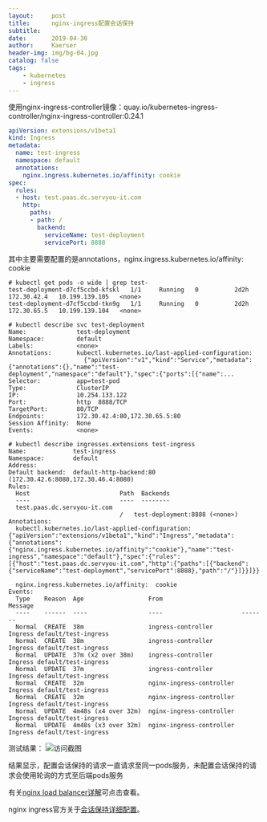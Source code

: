```yaml
---
layout:     post
title:      nginx-ingress配置会话保持
subtitle:   
date:       2019-04-30
author:     Kaerser
header-img: img/bg-04.jpg
catalog: false
tags:
    - kubernetes
	- ingress
---
```


使用nginx-ingress-controller镜像：quay.io/kubernetes-ingress-controller/nginx-ingress-controller:0.24.1

``` yaml
apiVersion: extensions/v1beta1
kind: Ingress
metadata:
  name: test-ingress
  namespace: default
  annotations:
    nginx.ingress.kubernetes.io/affinity: cookie
spec:
  rules:
  - host: test.paas.dc.servyou-it.com
    http:
      paths:
      - path: /
        backend:
          serviceName: test-deployment
          servicePort: 8888
```
其中主要需要配置的是annotations，nginx.ingress.kubernetes.io/affinity: cookie

```shell
# kubectl get pods -o wide | grep test-
test-deployment-d7cf5ccbd-kfskl   1/1     Running   0          2d2h    172.30.42.4   10.199.139.105   <none>
test-deployment-d7cf5ccbd-tkn9g   1/1     Running   0          2d2h    172.30.65.5   10.199.139.104   <none>

# kubectl describe svc test-deployment 
Name:              test-deployment
Namespace:         default
Labels:            <none>
Annotations:       kubectl.kubernetes.io/last-applied-configuration:
                     {"apiVersion":"v1","kind":"Service","metadata":{"annotations":{},"name":"test-deployment","namespace":"default"},"spec":{"ports":[{"name":...
Selector:          app=test-pod
Type:              ClusterIP
IP:                10.254.133.122
Port:              http  8888/TCP
TargetPort:        80/TCP
Endpoints:         172.30.42.4:80,172.30.65.5:80
Session Affinity:  None
Events:            <none>

# kubectl describe ingresses.extensions test-ingress 
Name:             test-ingress
Namespace:        default
Address:          
Default backend:  default-http-backend:80 (172.30.42.6:8080,172.30.46.4:8080)
Rules:
  Host                         Path  Backends
  ----                         ----  --------
  test.paas.dc.servyou-it.com  
                               /   test-deployment:8888 (<none>)
Annotations:
  kubectl.kubernetes.io/last-applied-configuration:  {"apiVersion":"extensions/v1beta1","kind":"Ingress","metadata":{"annotations":{"nginx.ingress.kubernetes.io/affinity":"cookie"},"name":"test-ingress","namespace":"default"},"spec":{"rules":[{"host":"test.paas.dc.servyou-it.com","http":{"paths":[{"backend":{"serviceName":"test-deployment","servicePort":8888},"path":"/"}]}}]}}

  nginx.ingress.kubernetes.io/affinity:  cookie
Events:
  Type    Reason  Age                  From                      Message
  ----    ------  ----                 ----                      -------
  Normal  CREATE  38m                  ingress-controller        Ingress default/test-ingress
  Normal  CREATE  38m                  ingress-controller        Ingress default/test-ingress
  Normal  UPDATE  37m (x2 over 38m)    ingress-controller        Ingress default/test-ingress
  Normal  UPDATE  37m                  ingress-controller        Ingress default/test-ingress
  Normal  CREATE  32m                  nginx-ingress-controller  Ingress default/test-ingress
  Normal  CREATE  32m                  nginx-ingress-controller  Ingress default/test-ingress
  Normal  UPDATE  4m48s (x4 over 32m)  nginx-ingress-controller  Ingress default/test-ingress
  Normal  UPDATE  4m48s (x3 over 32m)  nginx-ingress-controller  Ingress default/test-ingress
```


测试结果：
![访问截图](https://kaerser.github.io/img/screenshot/2019-04-30-nginx-ingress-01.png)


结果显示，配置会话保持的请求一直请求至同一pods服务，未配置会话保持的请求会使用轮询的方式至后端pods服务

有关[nginx load balancer详解](http://nginx.org/en/docs/http/load_balancing.html)可点击查看。

nginx ingress官方关于[会话保持详细配置](https://kubernetes.github.io/ingress-nginx/examples/affinity/cookie/)。
